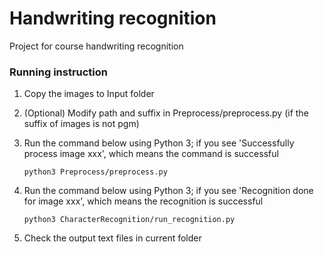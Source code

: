 # Handwriting recognition

Project for course handwriting recognition

### Running instruction

1. Copy the images to Input folder

2. (Optional) Modify path and suffix in Preprocess/preprocess.py (if the suffix of images is not pgm)

3. Run the command below using Python 3; if you see 'Successfully process image xxx', which means the command is successful

    ```
    python3 Preprocess/preprocess.py
    ```
    
5. Run the command below using Python 3; if you see 'Recognition done for image xxx', which means the recognition is successful
    ```
    python3 CharacterRecognition/run_recognition.py
    ```
    
6. Check the output text files in current folder